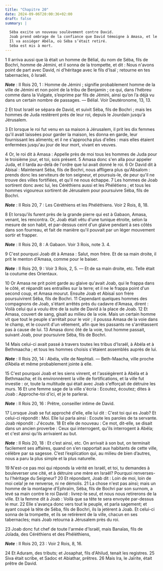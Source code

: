 ```yaml
---
title: "Chapitre 20"
date: 2024-09-06T20:00:36+02:00
draft: false
summary: |
  
  Séba excite un nouveau soulèvement contre David.
  Joab prend ombrage de la confiance que David témoigne à Amasa, et le tue.
  Il va assiéger Abéla, où Séba s’était retiré.
  Séba est mis à mort.
---
```



1 Il arriva aussi que là était un homme de Bélial, du nom de Séba, fils de Bochri, homme de Jémini, et il sonna de la trompette, et dit : Nous n'avons point de part avec David, ni d'héritage avec le fils d'Isaï ; retourne en tes tabernacles, ô Israël.

***Note*** :  II Rois 20, 1 : Homme de Jémini ; signifie probablement homme de la ville de Jémini et non point de la tribu de Benjamin ; ce qui, dans l’hébreu comme dans la Vulgate, s’exprime par fils de Jémini, ainsi qu’on l’a déjà vu dans un certain nombre de passages. ― Bélial. Voir Deutéronome, 13, 13.

2 Et tout Israël se sépara de David, et suivit Séba, fils de Bochri ; mais les hommes de Juda restèrent près de leur roi, depuis le Jourdain jusqu'à Jérusalem.


3 Et lorsque le roi fut venu en sa maison à Jérusalem, il prit les dix femmes qu'il avait laissées pour garder la maison, les donna en garde, leur fournissant les aliments; et il ne s'approcha plus d'elles : mais elles étaient enfermées jusqu'au jour de leur mort, vivant en veuves.


4 Or, le roi dit à Amasa : Appelle près de moi tous les hommes de Juda pour le troisième jour, et toi, sois présent. 5 Amasa donc s'en alla pour appeler Juda, et il tarda au-delà de l'ordre que lui avait donné le roi. 6 Or David dit à Abisaï : Maintenant Séba, fils de Bochri, nous affligera plus qu'Absalom : prends donc les serviteurs de ton seigneur, et poursuis-le, de peur qu'il ne trouve des villes fortifiées, et qu'il ne nous échappe. 7 Les hommes de Joab sortirent donc avec lui, les Céréthiens aussi et les Phélétiens ; et tous les hommes vigoureux sortirent de Jérusalem pour poursuivre Séba, fils de Bochri.

***Note*** :  II Rois 20, 7 : Les Céréthiens et les Phéléthiens. Voir 2 Rois, 8, 18.


8 Et lorsqu'ils furent près de la grande pierre qui est à Gabaon, Amasa, venant, les rencontra. Or, Joab était vêtu d'une tunique étroite, selon la mesure de son habit, et par-dessus ceint d'un glaive pendant à ses côtés dans son fourreau, et fait de manière qu'il pouvait par un léger mouvement sortir et frapper.

***Note*** :  II Rois 20, 8 : A Gabaon. Voir 3 Rois, note 3. 4.

9 C'est pourquoi Joab dit à Amasa : Salut, mon frère. Et de sa main droite, il prit le menton d'Amasa, comme pour le baiser.

***Note*** :  II Rois 20, 9 : Voir 3 Rois, 2, 5. ― Et de sa main droite, etc. Telle était la coutume des Orientaux.

10 Or Amasa ne prit point garde au glaive qu'avait Joab, qui le frappa dans le côté, et répandit ses entrailles sur la terre; et il ne le frappa point d'un second coup, et Amasa mourut. Ensuite Joab et Abisaï son frère poursuivirent Séba, fils de Bochri. 11 Cependant quelques hommes des compagnons de Joab, s'étant arrêtés près du cadavre d'Amasa, dirent : Voilà celui qui a voulu être de la suite de David à la place de Joab. 12 Et Amasa, couvert de sang, gisait au milieu de la voie. Mais un certain homme vit que tout le peuple s'arrêtait pour le voir ; il poussa Amasa de la voie dans le champ, et le couvrit d'un vêtement, afin que les passants ne s'arrêtassent pas à cause de lui. 13 Amasa donc ôté de la voie, tout homme passait, suivant Joab, pour poursuivre Séba, fils de Bochri.


14 Mais celui-ci avait passé à travers toutes les tribus d'Israël, à Abéla et à Bethmaacha ; et tous les hommes choisis s'étaient assemblés auprès de lui.

***Note*** :  II Rois 20, 14 : Abéla, ville de Nephtali. ― Beth-Maacha, ville proche d’Abéla et même probablement jointe à elle.

15 C'est pourquoi Joab et les siens vinrent, et l'assiégèrent à Abéla et à Bethmaacha; et ils environnèrent la ville de fortifications, et la ville fut investie : or, toute la multitude qui était avec Joab s'efforçait de détruire les murs. 16 Et une femme sage de la ville s'écria : Ecoutez, écoutez; dites à Joab : Approche-toi d'ici, et je te parlerai.

***Note*** :  II Rois 20, 16 : Prêtre, conseiller intime de David.

17 Lorsque Joab se fut approché d'elle, elle lui dit : C'est toi qui es Joab? Et celui-ci répondit : Moi. Elle lui parla ainsi : Ecoute les paroles de ta servante. Joab répondit : J'écoute. 18 Et elle de nouveau : Ce mot, dit-elle, se disait dans un ancien proverbe : Ceux qui interrogent, qu'ils interrogent à Abéla; et c'est ainsi qu'ils arrivaient au but.

***Note*** :  II Rois 20, 18 : Et c’est ainsi, etc. On arrivait à son but, on terminait facilement ses affaires, quand on s’en rapportait aux habitants de cette ville, célèbre par sa sagesse. C’est l’explication qui, au milieu de bien d’autres, nous a paru la plus simple et la plus naturelle.

19 N'est-ce pas moi qui réponds la vérité en Israël, et toi, tu demandes à bouleverser une cité, et à détruire une mère en Israël? Pourquoi renverses-tu l'héritage du Seigneur? 20 Et répondant, Joab dit : Loin de moi, loin de moi cela! je ne renverse, ni ne démolis. 21 La chose n'est pas ainsi; mais un homme de la montagne d'Ephraïm, Séba, fils de Bochri par son surnom, a levé sa main contre le roi David : livrez-le seul, et nous nous retirerons de la ville. Et la femme dit à Joab : Voilà que sa tête te sera envoyée par-dessus le mur. 22 Elle s'avança donc vers tout le peuple, et parla sagement; et ayant coupé la tête de Séba, fils de Bochri, ils la jetèrent à Joab. Et celui-ci sonna de la trompette, et ils se retirèrent de la ville, chacun en ses tabernacles; mais Joab retourna à Jérusalem près du roi.


23 Joab donc fut chef de toute l'armée d'Israël, mais Banaïas, fils de Joïada, des Céréthiens et des Phéléthiens,

***Note*** :  II Rois 20, 23 : Voir 2 Rois, 8, 16.

24 Et Aduram, des tributs; et Josaphat, fils d'Ahilud, tenait les registres. 25 Siva était scribe, et Sadoc et Abiathar, prêtres. 26 Mais Ira, le Jaïrite, était prêtre de David.

